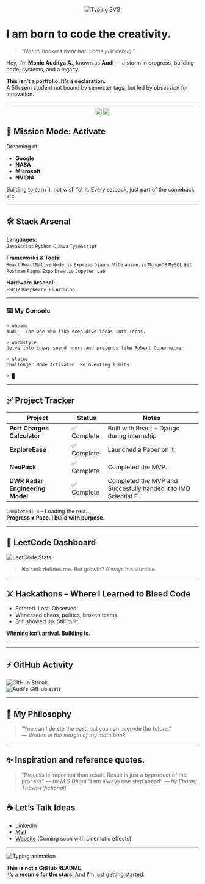 
<p align="center">
  <img src="https://readme-typing-svg.demolab.com?font=Fira+Code&weight=500&size=24&pause=1000&color=00FFFF&center=true&vCenter=true&width=435&lines=Hi+I'm+Audi...;Builder+of+Innovations.;Code+%3E+Circumstance.;aiming+Google+%7C+NASA+%7C+NVIDIA" alt="Typing SVG" />
</p>


# I am born to code the creativity.

> _"Not all hackers wear hat. Some just debug."_

Hey, I’m **Monic Auditya A.**, known as **Audi** — a storm in progress, building code, systems, and a legacy.

**This isn’t a portfolio. It’s a declaration.**  
A 5th sem student not bound by semester tags, but led by obsession for innovation.

---

<p align="center">
  <img src="https://img.shields.io/badge/Mission-Top%20MNCs-blueviolet?style=for-the-badge&logo=target" />
  <img src="https://img.shields.io/badge/Projects-In%20Progress-yellow?style=for-the-badge&logo=progress" />
</p>


## 🧭 Mission Mode: Activate
Dreaming of:
- **Google**
- **NASA**
- **Microsoft**
- **NVIDIA**

Building to earn it, not wish for it. Every setback, just part of the comeback arc.

---

## 🛠️ Stack Arsenal

**Languages:**  
`JavaScript` `Python` `C` `Java` `TypeScript`

**Frameworks & Tools:**  
`React` `ReactNative` `Node.js` `Express` `Django` `Vite`  `anime.js`
`MongoDB` `MySQL` `Git` `Postman` `Figma` `Expo` `Draw.io` `Jupyter Lab`

**Hardware Arsenal:**  
`ESP32` `Raspberry Pi` `Arduino`

---
### ⌨️ My Console
```bash
> whoami
Audi — The One Who like deep dive ideas into ideas.

> workstyle
delve into ideas spend hours and pretends like Robert Oppenheimer

> status
Challenger Mode Activated. Reinventing limits

> █
```
---
## ✅ Project Tracker

| Project                           | Status     | Notes                                           |
|----------------------------------|------------|-------------------------------------------------|
| **Port Charges Calculator**      | ✅ Complete | Built with React + Django during internship     |
| **ExploreEase**                |  ✅ Complete| Launched a Paper on it                    |
| **NeoPack**                | ✅ Complete | Completed the MVP.  |
| **DWR Radar Engineering Model**                | ✅ Complete | Completed the MVP and Succesfully handed it to IMD Scientist F.  |
`Completed: 3` – Loading the rest...  
**Progress ≠ Pace. I build with purpose.**

---

## 🧠 LeetCode Dashboard

![LeetCode Stats](https://leetcard.jacoblin.cool/audi__14?theme=catppuccinMocha&font=Actor&ext=heatmap)
> No rank defines me. But growth? Always measurable.

---

## ⚔️ Hackathons – Where I Learned to Bleed Code

- Entered. Lost. Observed.
- Witnessed chaos, politics, broken teams.
- Still showed up. Still built.

**Winning isn’t arrival. Building is.**

---





---
## ⚡ GitHub Activity

![GitHub Streak](https://streak-stats.demolab.com?user=Audi14-2005&theme=tokyonight&hide_border=true)  
![Audi's GitHub stats](https://github-readme-stats.vercel.app/api?username=Audi14-2005&show_icons=true&theme=radical&hide_border=true)

---

## 🧩 My Philosophy
> “You can’t delete the past, but you can override the future.”  
> — _Written in the margin of my math book_

---
## ✨ Inspiration and reference quotes.
> "Process is important than result. Result is just a byproduct of the process"
> — _by M.S.Dhoni_
> "I am always one step ahead"
> — _by Eboard Thawne(fictional)_

## ☕ Let’s Talk Ideas
- [LinkedIn](https://www.linkedin.com/in/monic-auditya-a-b8bb68295?utm_source=share&utm_campaign=share_via&utm_content=profile&utm_medium=android_app)
- [Mail](mailto:monicauditya@gmail.com)
- [Website](#) (Coming soon with cinematic effects)

---
<p>
  <img src="https://readme-typing-svg.demolab.com?font=Fira+Code&pause=1000&color=36BCF7&vCenter=true&width=450&lines=%5BINFO%5D+2025-04-10+00%3A00%3A01%3A+Initializing+Audi.exe;[INFO]+2025-04-10+00%3A00%3A02%3A+Syncing+mind+with+codebase;[INFO]+2025-04-10+00%3A00%3A03%3A+Target+acquired%3A+Google+%7C+NASA+%7C+NVIDIA;[INFO]+2025-04-10+00%3A00%3A04%3A+Igniting+comeback+sequence...;%5BPASS%5D+2025-04-10+00%3A00%3A05%3A+LIMITS+BYPASSED." alt="Typing animation" />
</p>



**This is not a GitHub README.**  
It’s a **resume for the stars**. And I’m just getting started.
